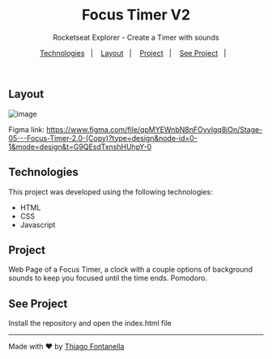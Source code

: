 <h1 align="center"> Focus Timer V2 </h1>

<p align="center">Rocketseat Explorer - Create a Timer with sounds </p>

<p align="center">
  <a href="#technologies">Technologies</a>&nbsp;&nbsp;&nbsp;|&nbsp;&nbsp;&nbsp;
  <a href="#layout">Layout</a>&nbsp;&nbsp;&nbsp;|&nbsp;&nbsp;&nbsp;
  <a href="#project">Project</a>&nbsp;&nbsp;&nbsp;|&nbsp;&nbsp;&nbsp;
  <a href="#see-project">See Project</a>&nbsp;&nbsp;&nbsp;|&nbsp;&nbsp;&nbsp;
</p>

<br>

## Layout

![image](https://github.com/Thiagofrf/focus-timer-v2/assets/50845684/5e450f83-d4f9-49ab-831f-bf0449c2450f)



Figma link: https://www.figma.com/file/qpMYEWnbN8nFOyvIgq8jOn/Stage-05---Focus-Timer-2.0-(Copy)?type=design&node-id=0-1&mode=design&t=G9QEsdTxnshHUhpY-0

## Technologies

This project was developed using the following technologies: 

- HTML
- CSS
- Javascript

## Project

Web Page of a Focus Timer, a clock with a couple options of background sounds to keep you focused until the time ends. Pomodoro. 

## See Project

Install the repository and open the index.html file

---

Made with ♥ by
<a href="https://linkedin.com/in/thiagofontanella">Thiago Fontanella</a>
